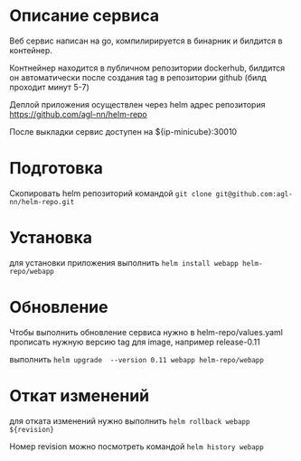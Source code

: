 # Описание сервиса
Веб сервис написан на go, компилирируется в бинарник и билдится в контейнер.

Контнейнер находится в публичном репозитории dockerhub, билдится он автоматически после создания tag в репозитории github (билд проходит минут 5-7)

Деплой приложения осуществлен через helm адрес репозитория https://github.com/agl-nn/helm-repo

После выкладки сервис доступен на ${ip-minicube}:30010

# Подготовка

Скопировать helm репозиторий командой `git clone git@github.com:agl-nn/helm-repo.git`

# Установка

для установки приложения выполнить `helm install webapp helm-repo/webapp`

# Обновление

Чтобы выполнить обновление сервиса нужно в helm-repo/values.yaml прописать нужную версию tag для image, например release-0.11

выполнить `helm upgrade  --version 0.11 webapp helm-repo/webapp`

# Откат изменений
 
для отката изменений нужно выполнить `helm rollback webapp ${revision}`

Номер revision можно посмотреть командой `helm history webapp`

